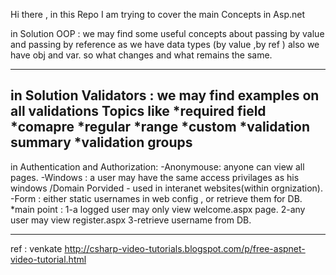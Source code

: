 Hi there ,
in this Repo I am trying to cover the main Concepts in Asp.net

in Solution OOP :
we may find some useful concepts about passing by value and passing by reference 
as we have data types (by value ,by ref ) also we have obj and var.
so what changes and what remains the same.

---------------------------------------------------------------------------------
in Solution Validators :
we may find examples on all validations Topics like 
*required field 
*comapre 
*regular
*range 
*custom
*validation summary
*validation groups
---------------------------------------------------------------------------------
in Authentication and Authorization:
 -Anonymouse: anyone can view all pages.
 -Windows : a user may have the same access privilages as his windows /Domain Porvided - used in      interanet websites(within orgnization).
 -Form : either static usernames in web config ,
          or retrieve them for DB.
*main point :
1-a logged user may only view welcome.aspx page.
2-any user may view register.aspx
3-retrieve username from DB.

-----------------------------------------------------------------------------
ref : venkate
http://csharp-video-tutorials.blogspot.com/p/free-aspnet-video-tutorial.html
